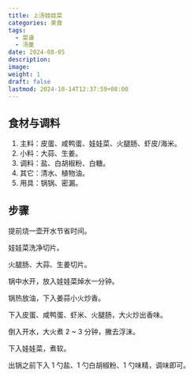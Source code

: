```yaml
---
title: 上汤娃娃菜
categories: 美食
tags:
  - 菜谱
  - 汤羹
date: 2024-08-05
description: 
image: 
weight: 1
draft: false
lastmod: 2024-10-14T12:37:59+08:00
---
```

## 食材与调料

1. 主料：皮蛋、咸鸭蛋、娃娃菜、火腿肠、虾皮/海米。
2. 小料：大蒜、生姜。
3. 调料：盐、白胡椒粉、白糖。
4. 其它：清水、植物油。
5. 用具：锅锅、密漏。

## 步骤

提前烧一壶开水节省时间。

娃娃菜洗净切片。

火腿肠、大蒜、生姜切片。

锅中水开，放入娃娃菜焯水一分钟。

锅热放油，下入姜蒜小火炒香。

下入皮蛋、咸鸭蛋、虾米、火腿肠，大火炒出香味。

倒入开水，大火煮 2 ~ 3 分钟，撇去浮沫。

下入娃娃菜，煮软。

出锅之前下入 1 勺盐、1 勺白胡椒粉、1 勺味精，调味即可。





